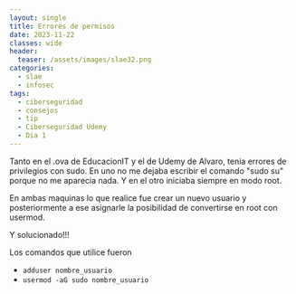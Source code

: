 ```yaml
---
layout: single
title: Errores de permisos
date: 2023-11-22
classes: wide
header:
  teaser: /assets/images/slae32.png
categories:
  - slae
  - infosec
tags:
  - ciberseguridad
  - consejos
  - tip
  - Ciberseguridad Udemy
  - Dia 1
---
```


Tanto en el .ova de EducacionIT y el de Udemy de Alvaro, tenia errores de privilegios con sudo.
En uno no me dejaba escribir el comando "sudo su" porque no me aparecia nada.
Y en el otro iniciaba siempre en modo root.

En ambas maquinas lo que realice fue crear un nuevo usuario y posteriormente a ese asignarle la posibilidad de convertirse en root con usermod.

Y solucionado!!!

Los comandos que utilice fueron

*  `adduser nombre_usuario`
*  `usermod -aG sudo nombre_usuario`
